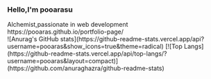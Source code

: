 <h3> Hello,I'm pooarasu</h3>
Alchemist,passionate in web development<br/>
https://pooaras.github.io/portfolio-page/<br/>
![Anurag's GitHub stats](https://github-readme-stats.vercel.app/api?username=pooaras&show_icons=true&theme=radical)
[![Top Langs](https://github-readme-stats.vercel.app/api/top-langs/?username=pooaras&layout=compact)](https://github.com/anuraghazra/github-readme-stats)


